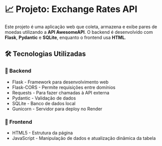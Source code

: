 # 📈 Projeto: Exchange Rates API

Este projeto é uma aplicação web que coleta, armazena e exibe pares de moedas utilizando a **API AwesomeAPI**. O backend é desenvolvido com **Flask**, **Pydantic** e **SQLite**, enquanto o frontend usa **HTML**.

## 🛠 Tecnologias Utilizadas

### 📌 Backend

- Flask - Framework para desenvolvimento web
- Flask-CORS - Permite requisições entre domínios
- Requests - Para fazer chamadas à API externa
- Pydantic - Validação de dados
- SQLite - Banco de dados local
- Gunicorn - Servidor para deploy no Render

### 🎨 Frontend

- HTML5 - Estrutura da página
- JavaScript - Manipulação de dados e atualização dinâmica da tabela
